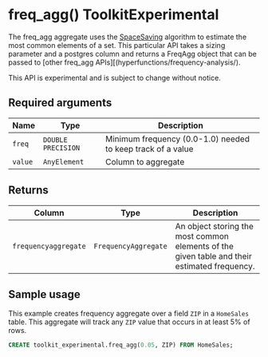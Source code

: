 # freq_agg()  <tag type="toolkit">Toolkit</tag><tag type="experimental">Experimental</tag>
The freq_agg aggregate uses the [SpaceSaving][spacesaving-algorithm] algorithm to estimate the most common elements of a set.  This particular API takes a sizing parameter and a postgres column and returns a FreqAgg object that can be passed to [other freq_agg APIs][(hyperfunctions/frequency-analysis/).

This API is experimental and is subject to change without notice.

## Required arguments

|Name| Type |Description|
|-|-|-|
|`freq`|`DOUBLE PRECISION`|Minimum frequency (0.0-1.0) needed to keep track of a value|
|`value`|`AnyElement`|Column to aggregate|

## Returns

|Column|Type|Description|
|-|-|-|
|`frequencyaggregate`|`FrequencyAggregate`|An object storing the most common elements of the given table and their estimated frequency.|

## Sample usage
This example creates frequency aggregate over a field `ZIP` in a `HomeSales` table.  This aggregate will track any `ZIP` value that occurs in at least 5% of rows.

```sql
CREATE toolkit_experimental.freq_agg(0.05, ZIP) FROM HomeSales;
```


[spacesaving-algorithm]: https://www.cse.ust.hk/~raywong/comp5331/References/EfficientComputationOfFrequentAndTop-kElementsInDataStreams.pdf
[frequency-analysis]: timescaledb/:currentVersion:/how-to-guides/hyperfunctions/function-pipelines/#timevectors
